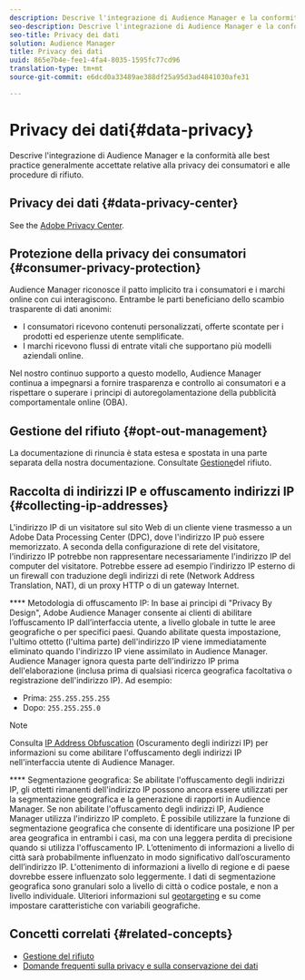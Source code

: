 ```yaml
---
description: Descrive l'integrazione di Audience Manager e la conformità alle best practice generalmente accettate relative alla privacy dei consumatori e alle procedure di rifiuto.
seo-description: Descrive l'integrazione di Audience Manager e la conformità alle best practice generalmente accettate relative alla privacy dei consumatori e alle procedure di rifiuto.
seo-title: Privacy dei dati
solution: Audience Manager
title: Privacy dei dati
uuid: 865e7b4e-fee1-4fa4-8035-1595fc77cd96
translation-type: tm+mt
source-git-commit: e6dcd0a33489ae388df25a95d3ad4841030afe31

---
```



# Privacy dei dati{#data-privacy}

Descrive l'integrazione di Audience Manager e la conformità alle best practice generalmente accettate relative alla privacy dei consumatori e alle procedure di rifiuto.

## Privacy dei dati {#data-privacy-center}

See the [Adobe Privacy Center](https://www.adobe.com/privacy/opt-out.html).

## Protezione della privacy dei consumatori {#consumer-privacy-protection}

Audience Manager riconosce il patto implicito tra i consumatori e i marchi online con cui interagiscono. Entrambe le parti beneficiano dello scambio trasparente di dati anonimi:

* I consumatori ricevono contenuti personalizzati, offerte scontate per i prodotti ed esperienze utente semplificate.
* I marchi ricevono flussi di entrate vitali che supportano più modelli aziendali online.

Nel nostro continuo supporto a questo modello, Audience Manager continua a impegnarsi a fornire trasparenza e controllo ai consumatori e a rispettare o superare i principi di autoregolamentazione della pubblicità comportamentale online (OBA).

## Gestione del rifiuto {#opt-out-management}

La documentazione di rinuncia è stata estesa e spostata in una parte separata della nostra documentazione. Consultate [Gestione](../../overview/data-security-and-privacy/opt-out-management.md)del rifiuto.

<!-- 

<p>  </p>
<table id="table_A1FF33B328BD451FAFF6C6B8422F928B"> 
 <tgroup cols="2">
  <colspec colnum="1" colname="col1" colwidth="1.00*" />
  <colspec colnum="2" colname="col2" colwidth="2.74*" />
  <thead> 
   <tr> 
    <th colname="col1" class="entry"> Opt-Out For </th> 
    <th colname="col2" class="entry"> Description </th> 
   </tr>
  </thead> 
  <tbody> 
   <tr> 
    <td colname="col1"> <p>Adobe Experience Cloud </p> </td> 
    <td colname="col2"> <p>The <a href="https://www.adobe.com/privacy/opt-out.html#customeruse" format="http" scope="external"> Your Privacy Choices page</a> provides 1-click features that let you control and opt-out of data collection by the Adobe Experience Cloud advertising solutions (including Audience Manager). Specifically, see the <a href="https://www.adobe.com/privacy/opt-out.html#customeruse" format="http" scope="external"> business customer section</a> of the Privacy Choices page. </p> </td> 
   </tr> 
   <tr> 
    <td colname="col1"> <p>Browsers that do not support third-party cookies </p> </td> 
    <td colname="col2"> <p>See <a href="../../features/declared-ids.md#declared-id-targeting"> Declared ID Targeting</a>. </p> </td> 
   </tr> 
   <tr> 
    <td colname="col1"> <p>Mobile devices </p> </td> 
    <td colname="col2"> <p>See the opt-out and privacy settings for: </p> <p> 
      <ul id="ul_86EFAB879215403D937B5148C26A41D9"> 
       <li id="li_C0B544E8F4FE473B94A5436D3A60BDB1"><a href="https://marketing.adobe.com/resources/help/en_US/mobile/android/privacy.html" format="https" scope="external"> Android devices</a> </li> 
       <li id="li_26C787BAB729499A9FEDF055E9AB0637"><a href="https://marketing.adobe.com/resources/help/en_US/mobile/ios/privacy.html" format="https" scope="external"> iOS devices</a> </li> 
      </ul> </p> </td> 
   </tr> 
  </tbody> 
 </tgroup> 
</table>

 -->

## Raccolta di indirizzi IP e offuscamento indirizzi IP {#collecting-ip-addresses}

<!-- 

Adobe has enabled processes and offers settings that allow customers to use Audience Manager in compliance with applicable data privacy laws.

-->

L'indirizzo IP di un visitatore sul sito Web di un cliente viene trasmesso a un Adobe Data Processing Center (DPC), dove l'indirizzo IP può essere memorizzato. A seconda della configurazione di rete del visitatore, l'indirizzo IP potrebbe non rappresentare necessariamente l'indirizzo IP del computer del visitatore. Potrebbe essere ad esempio l’indirizzo IP esterno di un firewall con traduzione degli indirizzi di rete (Network Address Translation, NAT), di un proxy HTTP o di un gateway Internet.

**** Metodologia di offuscamento IP: In base ai principi di "Privacy By Design", Adobe Audience Manager consente ai clienti di abilitare l’offuscamento IP dall’interfaccia utente, a livello globale in tutte le aree geografiche o per specifici paesi. Quando abilitate questa impostazione, l'ultimo ottetto (l'ultima parte) dell'indirizzo IP viene immediatamente eliminato quando l'indirizzo IP viene assimilato in Audience Manager. Audience Manager ignora questa parte dell'indirizzo IP prima dell'elaborazione (inclusa prima di qualsiasi ricerca geografica facoltativa o registrazione dell'indirizzo IP). Ad esempio:

* Prima: `255.255.255.255`
* Dopo: `255.255.255.0`

>[!NOTE]
>
>Consulta [IP Address Obfuscation](/help/using/features/administration/ip-obfuscation.md) (Oscuramento degli indirizzi IP) per informazioni su come abilitare l'offuscamento degli indirizzi IP nell'interfaccia utente di Audience Manager.

**** Segmentazione geografica: Se abilitate l'offuscamento degli indirizzi IP, gli ottetti rimanenti dell'indirizzo IP possono ancora essere utilizzati per la segmentazione geografica e la generazione di rapporti in Audience Manager. Se non abilitate l'offuscamento degli indirizzi IP, Audience Manager utilizza l'indirizzo IP completo. È possibile utilizzare la funzione di segmentazione geografica che consente di identificare una posizione IP per area geografica in entrambi i casi, ma con una leggera perdita di precisione quando si utilizza l'offuscamento IP. L’ottenimento di informazioni a livello di città sarà probabilmente influenzato in modo significativo dall’oscuramento dell’indirizzo IP. L'ottenimento di informazioni a livello di regione e di paese dovrebbe essere influenzato solo leggermente. I dati di segmentazione geografica sono granulari solo a livello di città o codice postale, e non a livello individuale. Ulteriori informazioni sul [geotargeting](/help/using/features/traits/trait-geotarget-keys.md) e su come impostare caratteristiche con variabili geografiche.

## Concetti correlati {#related-concepts}

* [Gestione del rifiuto](/help/using/overview/data-security-and-privacy/opt-out-management.md)
* [Domande frequenti sulla privacy e sulla conservazione dei dati](/help/using/faq/faq-privacy.md)